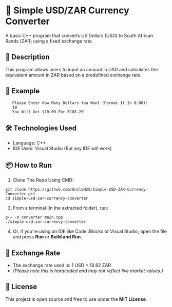 # 💱 Simple USD/ZAR Currency Converter
A basic C++ program that converts US Dollars (USD) to South African Rands (ZAR) using a fixed exchange rate.

## 📄 Description
This program allows users to input an amount in USD and calculates the equivalent amount in ZAR based on a predefined exchange rate.

## 🧾 Example
```
   Please Enter How Many Dollars You Want (Format It In 0.00):
   10
   You Will Get $10.00 For R188.20
```

## 🛠️ Technologies Used
* Language: C++
* IDE Used: Visual Studio (But any IDE will work)

## 📦 How to Run
1. Clone The Repo Using CMD:
```
git clone https://github.com/UncleH25/Simple-USD-ZAR-Currency-Converter.git
cd simple-usd-zar-currency-converter
```

3. From a terminal (in the extracted folder), run:
```
g++ -o converter main.cpp
./simple-usd-zar-currency-converter
```

4. Or, if you're using an IDE like Code::Blocks or Visual Studio, open the file and press **Run** or **Build and Run**.

## 🔁 Exchange Rate
* The exchange rate used is: 1 USD = 18.82 ZAR
* *(Please note this is hardcoded and may not reflect live market values.)*

## 📌 License
This project is open source and free to use under the **MIT License**.
